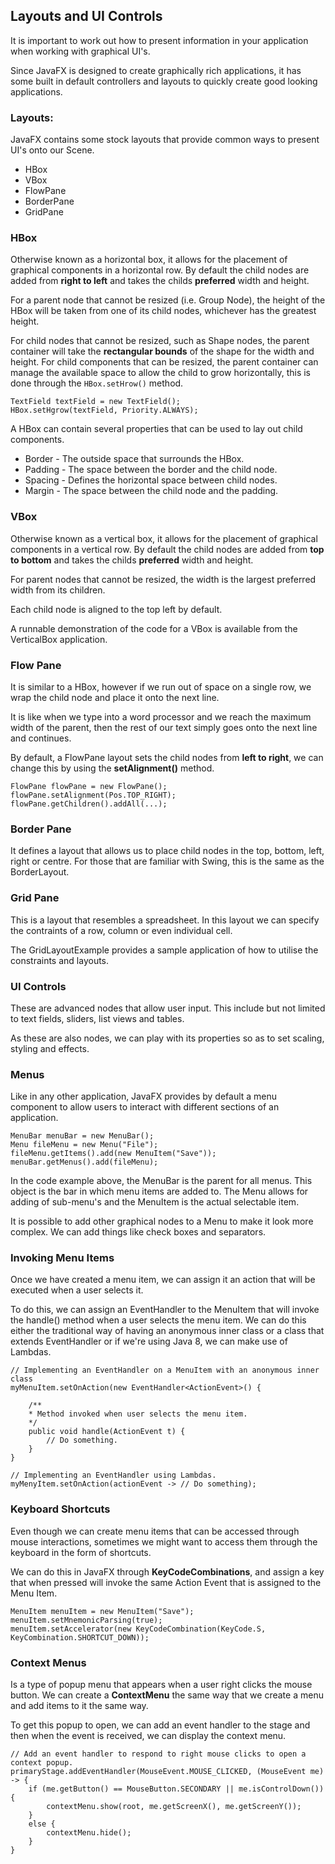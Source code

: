 ## Layouts and UI Controls

It is important to work out how to present information in your application when working with
graphical UI's.

Since JavaFX is designed to create graphically rich applications, it has some built in default
controllers and layouts to quickly create good looking applications.

### Layouts:

JavaFX contains some stock layouts that provide common ways to present UI's onto our Scene.

- HBox
- VBox
- FlowPane
- BorderPane
- GridPane

### HBox

Otherwise known as a horizontal box, it allows for the placement of graphical components in a horizontal row. By default
the child nodes are added from **right to left** and takes the childs **preferred** width and height.

For a parent node that cannot be resized (i.e. Group Node), the height of the HBox will be taken from one of its child nodes,
whichever has the greatest height.

For child nodes that cannot be resized, such as Shape nodes, the parent container will take the **rectangular bounds** of
the shape for the width and height. For child components that can be resized, the parent container can manage the available
space to allow the child to grow horizontally, this is done through the ```HBox.setHrow()``` method.

```
TextField textField = new TextField();
HBox.setHgrow(textField, Priority.ALWAYS);
```

A HBox can contain several properties that can be used to lay out child components.

- Border - The outside space that surrounds the HBox.
- Padding - The space between the border and the child node.
- Spacing - Defines the horizontal space between child nodes.
- Margin - The space between the child node and the padding.

### VBox

Otherwise known as a vertical box, it allows for the placement of graphical components in a vertical row. By default the
child nodes are added from **top to bottom** and takes the childs **preferred** width and height.

For parent nodes that cannot be resized, the width is the largest preferred width from its children.

Each child node is aligned to the top left by default.

A runnable demonstration of the code for a VBox is available from the VerticalBox application.

### Flow Pane

It is similar to a HBox, however if we run out of space on a single row, we wrap the child node and place it onto the
next line.

It is like when we type into a word processor and we reach the maximum width of the parent, then the rest of our text
simply goes onto the next line and continues.

By default, a FlowPane layout sets the child nodes from **left to right**, we can change this by using the **setAlignment()**
method.

```
FlowPane flowPane = new FlowPane();
flowPane.setAlignment(Pos.TOP_RIGHT);
flowPane.getChildren().addAll(...);
```

### Border Pane

It defines a layout that allows us to place child nodes in the top, bottom, left, right or centre. For those that are
familiar with Swing, this is the same as the BorderLayout.

### Grid Pane

This is a layout that resembles a spreadsheet. In this layout we can specify the contraints of a row, column or even individual
cell.

The GridLayoutExample provides a sample application of how to utilise the constraints and layouts.

### UI Controls

These are advanced nodes that allow user input. This include but not limited to text fields, sliders, list views and tables.

As these are also nodes, we can play with its properties so as to set scaling, styling and effects.

### Menus

Like in any other application, JavaFX provides by default a menu component to allow users to interact with different
sections of an application.

```
MenuBar menuBar = new MenuBar();
Menu fileMenu = new Menu("File");
fileMenu.getItems().add(new MenuItem("Save"));
menuBar.getMenus().add(fileMenu);
```

In the code example above, the MenuBar is the parent for all menus. This object is the bar in which menu items are
added to. The Menu allows for adding of sub-menu's and the MenuItem is the actual selectable item.

It is possible to add other graphical nodes to a Menu to make it look more complex. We can add things like check boxes
and separators.

### Invoking Menu Items

Once we have created a menu item, we can assign it an action that will be executed when a user selects it.

To do this, we can assign an EventHandler to the MenuItem that will invoke the handle() method when a user selects the
menu item. We can do this either the traditional way of having an anonymous inner class or a class that extends EventHandler
or if we're using Java 8, we can make use of Lambdas.

```
// Implementing an EventHandler on a MenuItem with an anonymous inner class
myMenuItem.setOnAction(new EventHandler<ActionEvent>() {

    /**
    * Method invoked when user selects the menu item.
    */
    public void handle(ActionEvent t) {
        // Do something.
    }
}

// Implementing an EventHandler using Lambdas.
myMenyItem.setOnAction(actionEvent -> // Do something);
```

### Keyboard Shortcuts

Even though we can create menu items that can be accessed through mouse interactions, sometimes we might want to
access them through the keyboard in the form of shortcuts.

We can do this in JavaFX through **KeyCodeCombinations**, and assign a key that when pressed will invoke the same
Action Event that is assigned to the Menu Item.

```
MenuItem menuItem = new MenuItem("Save");
menuItem.setMnemonicParsing(true);
menuItem.setAccelerator(new KeyCodeCombination(KeyCode.S, KeyCombination.SHORTCUT_DOWN));
```

### Context Menus

Is a type of popup menu that appears when a user right clicks the mouse button. We can create a **ContextMenu** the
same way that we create a menu and add items to it the same way.

To get this popup to open, we can add an event handler to the stage and then when the event is received, we can display
the context menu.

```
// Add an event handler to respond to right mouse clicks to open a context popup.
primaryStage.addEventHandler(MouseEvent.MOUSE_CLICKED, (MouseEvent me) -> {
    if (me.getButton() == MouseButton.SECONDARY || me.isControlDown()) {
        contextMenu.show(root, me.getScreenX(), me.getScreenY());
    }
    else {
        contextMenu.hide();
    }
}
```

